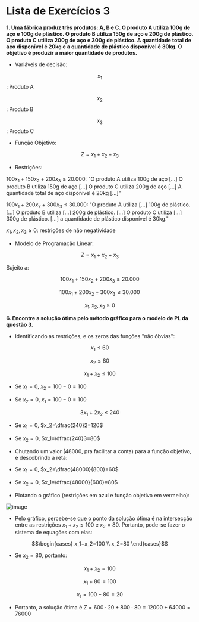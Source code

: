 # Lista de Exercícios 3

**1. Uma fábrica produz três produtos: A, B e C. O produto A utiliza 100g de aço e 100g de plástico. O produto B utiliza 150g de aço e 200g de plástico. O produto C utiliza 200g de aço e 300g de plástico. A quantidade total de aço disponível é 20kg e a quantidade de plástico disponível é 30kg. O objetivo é produzir a maior quantidade de produtos.**

- Variáveis de decisão:

$$x_1$$: Produto A

$$x_2$$: Produto B

$$x_3$$: Produto C

- Função Objetivo:

$$Z=x_1+x_2+x_3$$

- Restrições:

$100x_1+150x_2+200x_3\leq20.000$: "O produto A utiliza 100g de aço [...] O produto B utiliza 150g de aço [...] O produto C utiliza 200g de aço [...] A quantidade total de aço disponível é 20kg [...]"

$100x_1+200x_2+300x_3\leq30.000$: "O produto A utiliza [...] 100g de plástico. [...] O produto B utiliza [...] 200g de plástico. [...] O produto C utiliza [...] 300g de plástico. [...] a quantidade de plástico disponível é 30kg."

$x_1,x_2,x_3\geq0$: restrições de não negatividade

- Modelo de Programação Linear:

$$Z=x_1+x_2+x_3$$

Sujeito a:

$$100x_1+150x_2+200x_3\leq20.000$$

$$100x_1+200x_2+300x_3\leq30.000$$

$$x_1,x_2,x_3\geq0$$

**6. Encontre a solução ótima pelo método gráfico para o modelo de PL da questão 3.**

- Identificando as restrições, e os zeros das funções "não óbvias":

$$x_1\leq60$$

$$x_2\leq80$$

$$x_1+x_2\leq100$$

- Se $x_1=0$, $x_2=100-0=100$

- Se $x_2=0$, $x_1=100-0=100$

$$3x_1+2x_2\leq240$$

- Se $x_1=0$, $x_2=\dfrac{240}2=120$

- Se $x_2=0$, $x_1=\dfrac{240}3=80$

- Chutando um valor ($48000$, pra facilitar a conta) para a função objetivo, e descobrindo a reta:

- Se $x_1=0$, $x_2=\dfrac{48000}{800}=60$

- Se $x_2=0$, $x_1=\dfrac{48000}{600}=80$

- Plotando o gráfico (restrições em azul e função objetivo em vermelho):

![image](https://github.com/user-attachments/assets/1ab47c00-9b6b-42c8-9b7f-7cb094492b65)

- Pelo gráfico, percebe-se que o ponto da solução ótima é na intersecção entre as restrições $x_1+x_2\leq100$ e $x_2=80$. Portanto, pode-se fazer o sistema de equações com elas:

$$\begin{cases}
x_1+x_2=100 \\
x_2=80
\end{cases}$$

- Se $x_2=80$, portanto:

$$x_1+x_2=100$$

$$x_1+80=100$$

$$x_1=100-80=20$$

- Portanto, a solução ótima é $Z=600\cdot20+800\cdot80=12000+64000=76000$
